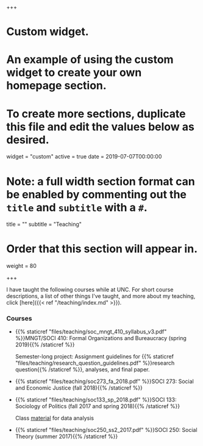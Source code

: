 +++
# Custom widget.
# An example of using the custom widget to create your own homepage section.
# To create more sections, duplicate this file and edit the values below as desired.
widget = "custom"
active = true
date = 2019-07-07T00:00:00

# Note: a full width section format can be enabled by commenting out the `title` and `subtitle` with a `#`.
title = ""
subtitle = "Teaching"

# Order that this section will appear in.
weight = 80

+++

I have taught the following courses while at UNC. For short course descriptions, a list of other things I've taught, and more about my teaching, click [here]({{< ref "/teaching/index.md" >}}).

### Courses

- {{% staticref "files/teaching/soc_mngt_410_syllabus_v3.pdf" %}}MNGT/SOCI 410: Formal Organizations and Bureaucracy (spring 2019){{% /staticref %}}

	Semester-long project: Assignment guidelines for {{% staticref "files/teaching/research_question_guidelines.pdf" %}}research question{{% /staticref %}}, analyses, and final paper.

- {{% staticref "files/teaching/soc273_fa_2018.pdf" %}}SOCI 273: Social and Economic Justice (fall 2018){{% /staticref %}}

- {{% staticref "files/teaching/soc133_sp_2018.pdf" %}}SOCI 133: Sociology of Politics (fall 2017 and spring 2018){{% /staticref %}}

	Class [material](https://github.com/alturkaa/soc133) for data analysis

- {{% staticref "files/teaching/soc250_ss2_2017.pdf" %}}SOCI 250: Social Theory (summer 2017){{% /staticref %}}

